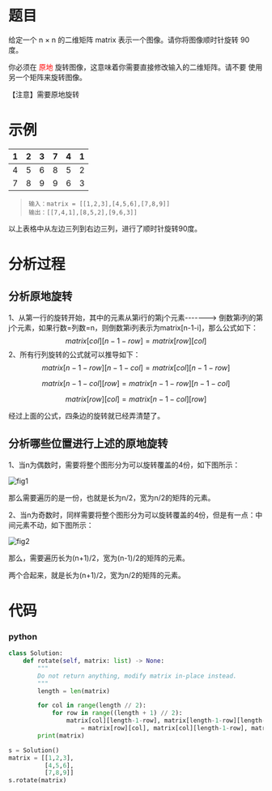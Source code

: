 # 题目

给定一个 n × n 的二维矩阵 matrix 表示一个图像。请你将图像顺时针旋转 90 度。

你必须在<font color=red> 原地</font> 旋转图像，这意味着你需要直接修改输入的二维矩阵。请不要 使用另一个矩阵来旋转图像。

【注意】需要原地旋转

# 示例

| 1    | 2    | 3    | 7    | 4    | 1    |
| ---- | ---- | ---- | ---- | ---- | ---- |
| 4    | 5    | 6    | 8    | 5    | 2    |
| 7    | 8    | 9    | 9    | 6    | 3    |

> ```
> 输入：matrix = [[1,2,3],[4,5,6],[7,8,9]]
> 输出：[[7,4,1],[8,5,2],[9,6,3]]
> ```

以上表格中从左边三列到右边三列，进行了顺时针旋转90度。

# 分析过程

## 分析原地旋转

1、从第一行的旋转开始，其中的元素从第i行的第j个元素-------> 倒数第i列的第j个元素，如果行数=列数=n，则倒数第i列表示为matrix[n-1-i]，那么公式如下：
$$
matrix[col][n-1-row] = matrix[row][col]
$$
2、所有行列旋转的公式就可以推导如下：
$$
matrix[n-1-row][n-1-col] = matrix[col][n-1-row] 
$$

$$
matrix[n-1-col][row]= matrix[n-1-row][n-1-col]
$$

$$
matrix[row][col] = matrix[n-1-col][row]
$$

经过上面的公式，四条边的旋转就已经弄清楚了。

## 分析哪些位置进行上述的原地旋转

1、当n为偶数时，需要将整个图形分为可以旋转覆盖的4份，如下图所示：

![fig1](https://github.com/kuangdi1992/Interview-knowledge/blob/master/Picture/Leetcode/481.png)

那么需要遍历的是一份，也就是长为n/2，宽为n/2的矩阵的元素。

2、当n为奇数时，同样需要将整个图形分为可以旋转覆盖的4份，但是有一点：中间元素不动，如下图所示：

![fig2](https://github.com/kuangdi1992/Interview-knowledge/blob/master/Picture/Leetcode/482.png)

那么，需要遍历长为(n+1)/2，宽为(n-1)/2的矩阵的元素。

两个合起来，就是长为(n+1)/2，宽为n/2的矩阵的元素。

# 代码

### python

```python
class Solution:
    def rotate(self, matrix: list) -> None:
        """
        Do not return anything, modify matrix in-place instead.
        """
        length = len(matrix)

        for col in range(length // 2):
            for row in range((length + 1) // 2):
                matrix[col][length-1-row], matrix[length-1-row][length-1-col], matrix[length-1-col][row], matrix[row][col] \
                    = matrix[row][col], matrix[col][length-1-row], matrix[length-1-row][length-1-col], matrix[length-1-col][row]
        print(matrix)

s = Solution()
matrix = [[1,2,3],
          [4,5,6],
          [7,8,9]]
s.rotate(matrix)
```

